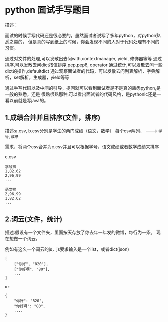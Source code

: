 python 面试手写题目
===

描述：

面试的时候手写代码还是很必要的，虽然面试者说写了多年python，对python熟悉之类的，
但是真的写到纸上的时候，你会发现不同的人对于代码处理有不同的习惯。

通过对文件的处理,可以发散出去问with,contextmanager, yield, 修饰器等等
通过排序,可以发散去问dict按值排序,pep,pep8, operator
通过统计,可以发散去问一些dict的操作,defaultdict
通过观察面试者的代码，可以发散去问列表解析，字典解析，set解析，生成器，yield等等

通过手写代码以及中间的引导，提问就可以看到面试者是不是真的熟悉python,是一般的熟悉，还是
很熟很熟那种,可以看出面试者的代码风格，是pythonic还是一看以前就是写java的。


1.成绩合并并且排序(文件，排序)
---

描述:a.csv, b.csv分别是学生的两门成绩（语文，数学）
每个csv两列， ---> `学号,成绩`

需求，将两个csv合并为c.csv并且可以根据学号，语文成绩或者数学成绩来排序

c.csv

    学号排
    1,82,62
    2,96,99
    ...

    语文排
    2,96,99
    1,82,62
    ...

2.词云(文件，统计)
---
描述:假设有一个文件夹，里面按天存放了你去年一年发的微博，每行为一条。
现在想做一个词云。

例如有这么一个词云的js，js要求输入是一个list，或者dict(json)

    [
        ["你好", "820"],
        ["你好啊", "80"],
        ...
    ]

    or

    {
        "你好": "820",
        "你好啊": "80",
        ....
    }
